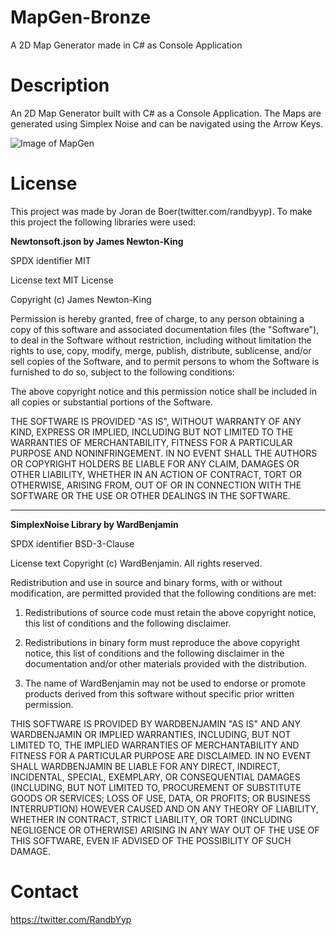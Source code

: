 # MapGen-Bronze
A 2D Map Generator made in C# as Console Application

# Description

An 2D Map Generator built with C# as a Console Application. The Maps are generated using Simplex Noise and can be navigated using the Arrow Keys.

![Image of MapGen](https://github.com/RanDByyp/MapGen-Bronze/blob/master/mapgen.PNG)

# License
This project was made by Joran de Boer(twitter.com/randbyyp).
To make this project the following libraries were used:

**Newtonsoft.json by James Newton-King**

SPDX identifier
MIT

License text
 MIT License

Copyright (c) James Newton-King

Permission is hereby granted, free of charge, to any person obtaining a copy of this software and associated documentation files (the "Software"), to deal in the Software without restriction, including without limitation the rights to use, copy, modify, merge, publish, distribute, sublicense, and/or sell copies of the Software, and to permit persons to whom the Software is furnished to do so, subject to the following conditions:

The above copyright notice and this permission notice shall be included in all copies or substantial portions of the Software.

THE SOFTWARE IS PROVIDED "AS IS", WITHOUT WARRANTY OF ANY KIND, EXPRESS OR IMPLIED, INCLUDING BUT NOT LIMITED TO THE WARRANTIES OF MERCHANTABILITY, FITNESS FOR A PARTICULAR PURPOSE AND NONINFRINGEMENT. IN NO EVENT SHALL THE AUTHORS OR COPYRIGHT HOLDERS BE LIABLE FOR ANY CLAIM, DAMAGES OR OTHER LIABILITY, WHETHER IN AN ACTION OF CONTRACT, TORT OR OTHERWISE, ARISING FROM, OUT OF OR IN CONNECTION WITH THE SOFTWARE OR THE USE OR OTHER DEALINGS IN THE SOFTWARE.


-------------------------------------------------------------------------
**SimplexNoise Library by WardBenjamin**

SPDX identifier
BSD-3-Clause

License text
Copyright (c) WardBenjamin. All rights reserved.

Redistribution and use in source and binary forms, with or without modification, are permitted provided that the following conditions are met:

   1. Redistributions of source code must retain the above copyright notice, this list of conditions and the following disclaimer.

   2. Redistributions in binary form must reproduce the above copyright notice, this list of conditions and the following disclaimer in the documentation and/or other materials provided with the distribution.

   3. The name of WardBenjamin may not be used to endorse or promote products derived from this software 	without specific prior written permission.

THIS SOFTWARE IS PROVIDED BY WARDBENJAMIN "AS IS" AND ANY WARDBENJAMIN OR IMPLIED WARRANTIES, INCLUDING, BUT NOT LIMITED TO, THE IMPLIED WARRANTIES OF MERCHANTABILITY AND FITNESS FOR A PARTICULAR PURPOSE ARE DISCLAIMED. IN NO EVENT SHALL WARDBENJAMIN BE LIABLE FOR ANY DIRECT, INDIRECT, INCIDENTAL, SPECIAL, EXEMPLARY, OR CONSEQUENTIAL DAMAGES (INCLUDING, BUT NOT LIMITED TO, PROCUREMENT OF SUBSTITUTE GOODS OR SERVICES; LOSS OF USE, DATA, OR PROFITS; OR BUSINESS INTERRUPTION) HOWEVER CAUSED AND ON ANY THEORY OF LIABILITY, WHETHER IN CONTRACT, STRICT LIABILITY, OR TORT (INCLUDING NEGLIGENCE OR OTHERWISE) ARISING IN ANY WAY OUT OF THE USE OF THIS SOFTWARE, EVEN IF ADVISED OF THE POSSIBILITY OF SUCH DAMAGE.

# Contact

https://twitter.com/RandbYyp
